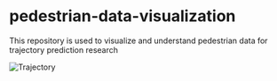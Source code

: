 # pedestrian-data-visualization
This repository is used to visualize and understand pedestrian data for trajectory prediction research


![Trajectory](https://github.com/arsalhuda24/Realtime-Trajectory-Prediction-AWS/blob/master/hotel.gif)
